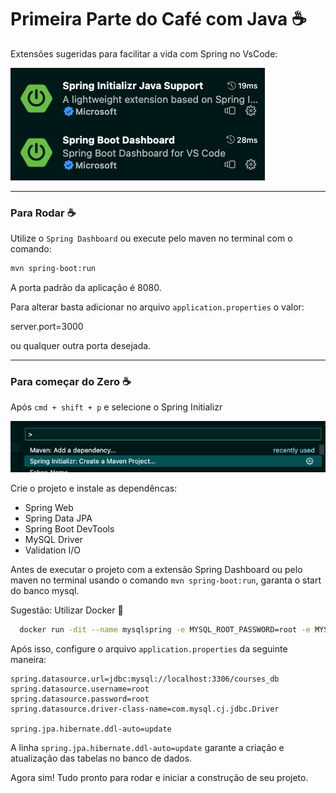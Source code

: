 # Primeira Parte do Café com Java ☕️

Extensões sugeridas para facilitar a vida com Spring no VsCode:

![extensoes](./images/extensoes.png)

---
### Para Rodar ☕️

Utilize o `Spring Dashboard` ou execute pelo maven no terminal com o comando:
```bash
mvn spring-boot:run
```

A porta padrão da aplicação é 8080.

Para alterar basta adicionar no arquivo `application.properties` o valor:

server.port=3000

ou qualquer outra porta desejada.

---

### Para começar do Zero ☕️


Após `cmd + shift + p` e selecione o Spring Initializr

![spring](./images/create-maven.png)

Crie o projeto e instale as dependêncas:

- Spring Web
- Spring Data JPA
- Spring Boot DevTools
- MySQL Driver
- Validation I/O

Antes de executar o projeto com a extensão Spring Dashboard ou pelo maven no terminal usando o comando `mvn spring-boot:run`, garanta o start do banco mysql.

Sugestão: Utilizar Docker 🐳

```bash
  docker run -dit --name mysqlspring -e MYSQL_ROOT_PASSWORD=root -e MYSQL_DATABASE=courses_db -p 3306:3306 mysql:8
```

Após isso, configure o arquivo `application.properties` da seguinte maneira:

```
spring.datasource.url=jdbc:mysql://localhost:3306/courses_db
spring.datasource.username=root
spring.datasource.password=root
spring.datasource.driver-class-name=com.mysql.cj.jdbc.Driver

spring.jpa.hibernate.ddl-auto=update
```

A linha `spring.jpa.hibernate.ddl-auto=update` garante a criação e atualização das tabelas no banco de dados.

Agora sim! Tudo pronto para rodar e iniciar a construção de seu projeto.

